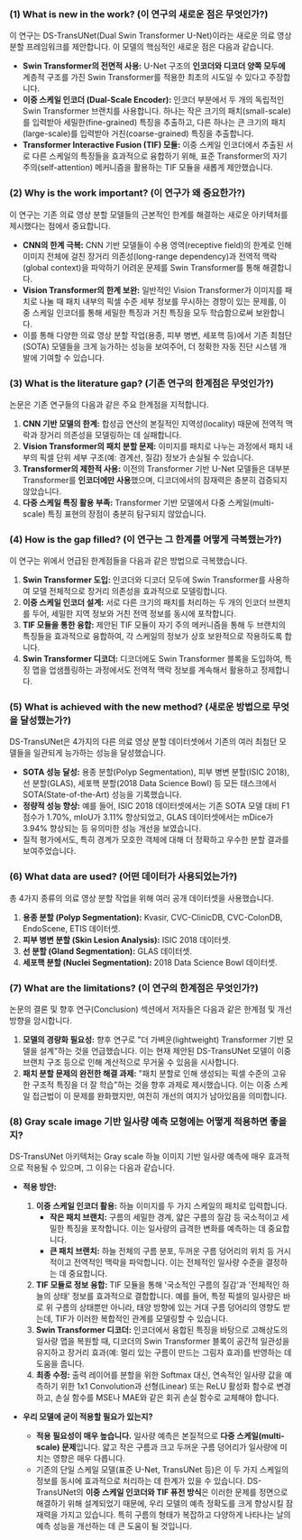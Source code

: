 ### (1) What is new in the work? (이 연구의 새로운 점은 무엇인가?)

이 연구는 DS-TransUNet(Dual Swin Transformer U-Net)이라는 새로운 의료 영상 분할 프레임워크를 제안합니다. 이 모델의 핵심적인 새로운 점은 다음과 같습니다.

*   **Swin Transformer의 전면적 사용:** U-Net 구조의 **인코더와 디코더 양쪽 모두에** 계층적 구조를 가진 Swin Transformer를 적용한 최초의 시도일 수 있다고 주장합니다.
*   **이중 스케일 인코더 (Dual-Scale Encoder):** 인코더 부분에서 두 개의 독립적인 Swin Transformer 브랜치를 사용합니다. 하나는 작은 크기의 패치(small-scale)를 입력받아 세밀한(fine-grained) 특징을 추출하고, 다른 하나는 큰 크기의 패치(large-scale)를 입력받아 거친(coarse-grained) 특징을 추출합니다.
*   **Transformer Interactive Fusion (TIF) 모듈:** 이중 스케일 인코더에서 추출된 서로 다른 스케일의 특징들을 효과적으로 융합하기 위해, 표준 Transformer의 자기 주의(self-attention) 메커니즘을 활용하는 TIF 모듈을 새롭게 제안했습니다.

### (2) Why is the work important? (이 연구가 왜 중요한가?)

이 연구는 기존 의료 영상 분할 모델들의 근본적인 한계를 해결하는 새로운 아키텍처를 제시했다는 점에서 중요합니다.

*   **CNN의 한계 극복:** CNN 기반 모델들이 수용 영역(receptive field)의 한계로 인해 이미지 전체에 걸친 장거리 의존성(long-range dependency)과 전역적 맥락(global context)을 파악하기 어려운 문제를 Swin Transformer를 통해 해결합니다.
*   **Vision Transformer의 한계 보완:** 일반적인 Vision Transformer가 이미지를 패치로 나눌 때 패치 내부의 픽셀 수준 세부 정보를 무시하는 경향이 있는 문제를, 이중 스케일 인코더를 통해 세밀한 특징과 거친 특징을 모두 학습함으로써 보완합니다.
*   이를 통해 다양한 의료 영상 분할 작업(용종, 피부 병변, 세포핵 등)에서 기존 최첨단(SOTA) 모델들을 크게 능가하는 성능을 보여주어, 더 정확한 자동 진단 시스템 개발에 기여할 수 있습니다.

### (3) What is the literature gap? (기존 연구의 한계점은 무엇인가?)

논문은 기존 연구들의 다음과 같은 주요 한계점을 지적합니다.

1.  **CNN 기반 모델의 한계:** 합성곱 연산의 본질적인 지역성(locality) 때문에 전역적 맥락과 장거리 의존성을 모델링하는 데 실패합니다.
2.  **Vision Transformer의 패치 분할 문제:** 이미지를 패치로 나누는 과정에서 패치 내부의 픽셀 단위 세부 구조(예: 경계선, 질감) 정보가 손실될 수 있습니다.
3.  **Transformer의 제한적 사용:** 이전의 Transformer 기반 U-Net 모델들은 대부분 Transformer를 **인코더에만 사용**했으며, 디코더에서의 잠재력은 충분히 검증되지 않았습니다.
4.  **다중 스케일 특징 활용 부족:** Transformer 기반 모델에서 다중 스케일(multi-scale) 특징 표현의 장점이 충분히 탐구되지 않았습니다.

### (4) How is the gap filled? (이 연구는 그 한계를 어떻게 극복했는가?)

이 연구는 위에서 언급된 한계점들을 다음과 같은 방법으로 극복했습니다.

1.  **Swin Transformer 도입:** 인코더와 디코더 모두에 Swin Transformer를 사용하여 모델 전체적으로 장거리 의존성을 효과적으로 모델링합니다.
2.  **이중 스케일 인코더 설계:** 서로 다른 크기의 패치를 처리하는 두 개의 인코더 브랜치를 두어, 세밀한 지역 정보와 거친 전역 정보를 동시에 포착합니다.
3.  **TIF 모듈을 통한 융합:** 제안된 TIF 모듈이 자기 주의 메커니즘을 통해 두 브랜치의 특징들을 효과적으로 융합하여, 각 스케일의 정보가 상호 보완적으로 작용하도록 합니다.
4.  **Swin Transformer 디코더:** 디코더에도 Swin Transformer 블록을 도입하여, 특징 맵을 업샘플링하는 과정에서도 전역적 맥락 정보를 계속해서 활용하고 정제합니다.

### (5) What is achieved with the new method? (새로운 방법으로 무엇을 달성했는가?)

DS-TransUNet은 4가지의 다른 의료 영상 분할 데이터셋에서 기존의 여러 최첨단 모델들을 일관되게 능가하는 성능을 달성했습니다.

*   **SOTA 성능 달성:** 용종 분할(Polyp Segmentation), 피부 병변 분할(ISIC 2018), 선 분할(GLAS), 세포핵 분할(2018 Data Science Bowl) 등 모든 태스크에서 SOTA(State-of-the-Art) 성능을 기록했습니다.
*   **정량적 성능 향상:** 예를 들어, ISIC 2018 데이터셋에서는 기존 SOTA 모델 대비 F1 점수가 1.70%, mIoU가 3.11% 향상되었고, GLAS 데이터셋에서는 mDice가 3.94% 향상되는 등 유의미한 성능 개선을 보였습니다.
*   질적 평가에서도, 특히 경계가 모호한 객체에 대해 더 정확하고 우수한 분할 결과를 보여주었습니다.

### (6) What data are used? (어떤 데이터가 사용되었는가?)

총 4가지 종류의 의료 영상 분할 작업을 위해 여러 공개 데이터셋을 사용했습니다.

1.  **용종 분할 (Polyp Segmentation):** Kvasir, CVC-ClinicDB, CVC-ColonDB, EndoScene, ETIS 데이터셋.
2.  **피부 병변 분할 (Skin Lesion Analysis):** ISIC 2018 데이터셋.
3.  **선 분할 (Gland Segmentation):** GLAS 데이터셋.
4.  **세포핵 분할 (Nuclei Segmentation):** 2018 Data Science Bowl 데이터셋.

### (7) What are the limitations? (이 연구의 한계점은 무엇인가?)

논문의 결론 및 향후 연구(Conclusion) 섹션에서 저자들은 다음과 같은 한계점 및 개선 방향을 암시합니다.

1.  **모델의 경량화 필요성:** 향후 연구로 "더 가벼운(lightweight) Transformer 기반 모델을 설계"하는 것을 언급했습니다. 이는 현재 제안된 DS-TransUNet 모델이 이중 브랜치 구조 등으로 인해 계산적으로 무거울 수 있음을 시사합니다.
2.  **패치 분할 문제의 완전한 해결 과제:** "패치 분할로 인해 생성되는 픽셀 수준의 고유한 구조적 특징을 더 잘 학습"하는 것을 향후 과제로 제시했습니다. 이는 이중 스케일 접근법이 이 문제를 완화했지만, 여전히 개선의 여지가 남아있음을 의미합니다.

### (8) Gray scale image 기반 일사량 예측 모형에는 어떻게 적용하면 좋을지?

DS-TransUNet 아키텍처는 Gray scale 하늘 이미지 기반 일사량 예측에 매우 효과적으로 적용될 수 있으며, 그 이유는 다음과 같습니다.

*   **적용 방안:**
    1.  **이중 스케일 인코더 활용:** 하늘 이미지를 두 가지 스케일의 패치로 입력합니다.
        *   **작은 패치 브랜치:** 구름의 세밀한 경계, 얇은 구름의 질감 등 국소적이고 세밀한 특징을 포착합니다. 이는 일사량의 급격한 변화를 예측하는 데 중요합니다.
        *   **큰 패치 브랜치:** 하늘 전체의 구름 분포, 두꺼운 구름 덩어리의 위치 등 거시적이고 전역적인 맥락을 파악합니다. 이는 전체적인 일사량 수준을 결정하는 데 중요합니다.
    2.  **TIF 모듈로 정보 융합:** TIF 모듈을 통해 '국소적인 구름의 질감'과 '전체적인 하늘의 상태' 정보를 효과적으로 결합합니다. 예를 들어, 특정 픽셀의 일사량은 바로 위 구름의 상태뿐만 아니라, 태양 방향에 있는 거대 구름 덩어리의 영향도 받는데, TIF가 이러한 복합적인 관계를 모델링할 수 있습니다.
    3.  **Swin Transformer 디코더:** 인코더에서 융합된 특징을 바탕으로 고해상도의 일사량 맵을 복원할 때, 디코더의 Swin Transformer 블록이 공간적 일관성을 유지하고 장거리 효과(예: 멀리 있는 구름이 만드는 그림자 효과)를 반영하는 데 도움을 줍니다.
    4.  **최종 수정:** 출력 레이어를 분할을 위한 Softmax 대신, 연속적인 일사량 값을 예측하기 위한 1x1 Convolution과 선형(Linear) 또는 ReLU 활성화 함수로 변경하고, 손실 함수를 MSE나 MAE와 같은 회귀 손실 함수로 교체해야 합니다.

*   **우리 모델에 굳이 적용할 필요가 있는지?**
    *   **적용 필요성이 매우 높습니다.** 일사량 예측은 본질적으로 **다중 스케일(multi-scale) 문제**입니다. 얇고 작은 구름과 크고 두꺼운 구름 덩어리가 일사량에 미치는 영향은 매우 다릅니다.
    *   기존의 단일 스케일 모델(표준 U-Net, TransUNet 등)은 이 두 가지 스케일의 정보를 동시에 효과적으로 처리하는 데 한계가 있을 수 있습니다. DS-TransUNet의 **이중 스케일 인코더와 TIF 퓨전 방식**은 이러한 문제를 정면으로 해결하기 위해 설계되었기 때문에, 우리 모델의 예측 정확도를 크게 향상시킬 잠재력을 가지고 있습니다. 특히 구름의 형태가 복잡하고 다양하게 나타나는 날의 예측 성능을 개선하는 데 큰 도움이 될 것입니다.
